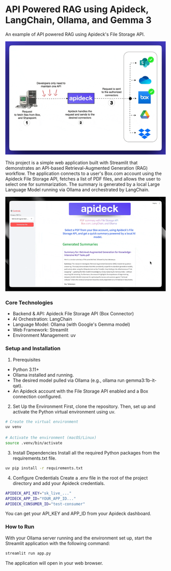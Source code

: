 # API Powered RAG using Apideck, LangChain, Ollama, and Gemma 3


An example of API powered RAG using Apideck's File Storage API.

![API powered RAG Demo](ApideckFileStorageConnector.gif)

This project is a simple web application built with Streamlit that demonstrates an API-based Retrieval-Augmented Generation (RAG) workflow. The application connects to a user's Box.com account using the Apideck File Storage API, fetches a list of PDF files, and allows the user to select one for summarization. The summary is generated by a local Large Language Model running via Ollama and orchestrated by LangChain.

![Demo](Streamlit_app.gif)

### Core Technologies

- Backend & API: Apideck File Storage API (Box Connector)
- AI Orchestration: LangChain
- Language Model: Ollama (with Google's Gemma model)
- Web Framework: Streamlit
- Environment Management: uv

### Setup and Installation

1. Prerequisites

- Python 3.11+
- Ollama installed and running.
- The desired model pulled via Ollama (e.g., ollama run gemma3:1b-it-qat).
- An Apideck account with the File Storage API enabled and a Box connection configured.

2. Set Up the Environment
First, clone the repository. Then, set up and activate the Python virtual environment using uv.

```bash
# Create the virtual environment
uv venv

# Activate the environment (macOS/Linux)
source .venv/bin/activate
```

3. Install Dependencies
Install all the required Python packages from the requirements.txt file.

```bash
uv pip install -r requirements.txt
```

4. Configure Credentials
Create a .env file in the root of the project directory and add your Apideck credentials.

```bash
APIDECK_API_KEY="sk_live_..."
APIDECK_APP_ID="YOUR_APP_ID..."
APIDECK_CONSUMER_ID="test-consumer"
```

You can get your API_KEY and APP_ID from your Apideck dashboard.

### How to Run

With your Ollama server running and the environment set up, start the Streamlit application with the following command:

```bash
streamlit run app.py
```

The application will open in your web browser.
